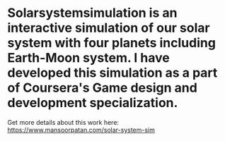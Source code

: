 # Solarsystemsimulation is an interactive simulation of our solar system with four planets including Earth-Moon system. I have developed this simulation as a part of Coursera's Game design and development specialization.

Get more details about this work here: https://www.mansoorpatan.com/solar-system-sim

